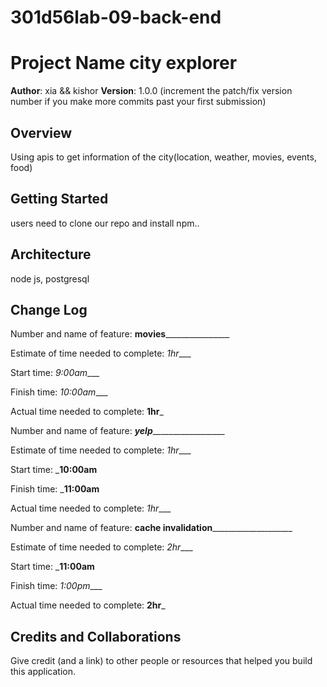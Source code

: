 # 301d56lab-09-back-end

# Project Name city explorer

**Author**: xia && kishor
**Version**: 1.0.0 (increment the patch/fix version number if you make more commits past your first submission)

## Overview
Using apis to get information of the city(location, weather, movies, events, food)

## Getting Started
users need to clone our repo and install npm..

## Architecture
node js, postgresql

## Change Log

Number and name of feature: ________movies________________________

Estimate of time needed to complete: _1hr____

Start time: _9:00am____

Finish time: _10:00am____

Actual time needed to complete: __1hr___


Number and name of feature: _______yelp_________________________

Estimate of time needed to complete: _1hr____

Start time: ___10:00am__

Finish time: ___11:00am__

Actual time needed to complete: _1hr____



Number and name of feature: ______cache invalidation__________________________

Estimate of time needed to complete: _2hr____

Start time: ___11:00am__

Finish time: _1:00pm____

Actual time needed to complete: __2hr___
## Credits and Collaborations
Give credit (and a link) to other people or resources that helped you build this application. 
